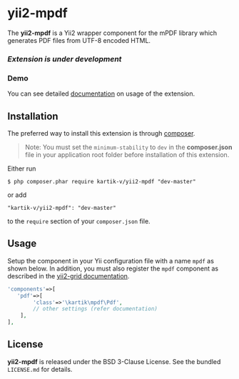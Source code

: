yii2-mpdf
=============

The **yii2-mpdf**  is a Yii2 wrapper component for the mPDF library which generates PDF files from UTF-8 encoded HTML.

### _Extension is under development_

### Demo
You can see detailed [documentation](http://demos.krajee.com/mpdf) on usage of the extension.

## Installation

The preferred way to install this extension is through [composer](http://getcomposer.org/download/).

> Note: You must set the `minimum-stability` to `dev` in the **composer.json** file in your application root folder before installation of this extension.

Either run

```
$ php composer.phar require kartik-v/yii2-mpdf "dev-master"
```

or add

```
"kartik-v/yii2-mpdf": "dev-master"
```

to the ```require``` section of your `composer.json` file.

## Usage


Setup the component in your Yii configuration file with a name `mpdf` as shown below. In addition, you must also register 
the `mpdf` component as described in the [yii2-grid documentation](http://demos.krajee.com/mpdf).

```php
'components'=>[
   'pdf'=>[
        'class'=>'\kartik\mpdf\Pdf',
        // other settings (refer documentation)
    ],
],
```

## License

**yii2-mpdf** is released under the BSD 3-Clause License. See the bundled `LICENSE.md` for details.
